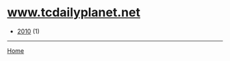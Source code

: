 # www.tcdailyplanet.net

  * [2010](./www-tcdailyplanet-net-2010.md) (1)

----

[Home](../index.md)
